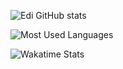 ![Edi GitHub stats](https://github-readme-stats.vercel.app/api?username=edicarlos10&count_private=true&show_icons=true&theme=gotham&include_all_commits=true&border_radius=10)

![Most Used Languages](https://github-readme-stats.vercel.app/api/top-langs/?username=edicarlos10&layout=compact&theme=gotham&border_radius=10&langs_count=10&card_width=446)

![Wakatime Stats](https://github-readme-stats.vercel.app/api/wakatime?username=edicarlos10&theme=gotham)

<!---
edicarlos10/edicarlos10 is a ✨ special ✨ repository because its `README.md` (this file) appears on your GitHub profile.
You can click the Preview link to take a look at your changes.
--->
